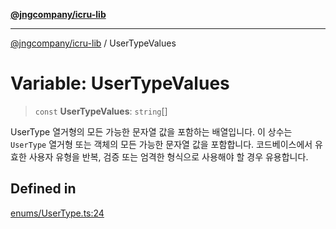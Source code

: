 [**@jngcompany/icru-lib**](../README.md)

***

[@jngcompany/icru-lib](../globals.md) / UserTypeValues

# Variable: UserTypeValues

> `const` **UserTypeValues**: `string`[]

UserType 열거형의 모든 가능한 문자열 값을 포함하는 배열입니다.
이 상수는 `UserType` 열거형 또는 객체의 모든 가능한 문자열 값을 포함합니다.
코드베이스에서 유효한 사용자 유형을 반복, 검증 또는 엄격한 형식으로 사용해야 할 경우 유용합니다.

## Defined in

[enums/UserType.ts:24](https://github.com/jngcompany/icru-lib/blob/d5809ceca7cec295ab2df61cd05dc96c0f11bd66/src/enums/UserType.ts#L24)
